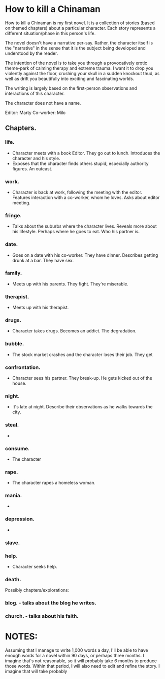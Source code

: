 # How to kill a Chinaman

How to kill a Chinaman is my first novel. It is a collection of stories (based on themed chapters) about a particular character. Each story represents a different situation/phase in this person's life.

The novel doesn't have a narrative per-say. Rather, the character itself is the "narrative" in the sense that it is the subject being developed and understood by the reader.

The intention of the novel is to take you through a provocatively erotic theme-park of calming therapy and extreme trauma. I want it to drop you violently against the floor, crushing your skull in a sudden knockout thud, as well as drift you beautifully into exciting and fascinating worlds.

The writing is largely based on the first-person observations and interactions of this character.

The character does not have a name.

Editor: Marty
Co-worker: Milo

## Chapters.

<!-- 00 - The setup -->

### life.

- Character meets with a book Editor. They go out to lunch. Introduces the character and his style.
- Exposes that the character finds others stupid, especially authority figures. An outcast.

### work.

- Character is back at work, following the meeting with the editor. Features interaction with a co-worker, whom he loves. Asks about editor meeting.

### fringe.

- Talks about the suburbs where the character lives. Reveals more about his lifestyle. Perhaps where he goes to eat. Who his partner is.

### date.

- Goes on a date with his co-worker. They have dinner. Describes getting drunk at a bar. They have sex.

### family.

- Meets up with his parents. They fight. They're miserable.

<!-- 06 - The scandal -->

### therapist.

- Meets up with his therapist.

### drugs.

- Character takes drugs. Becomes an addict. The degradation.

### bubble.

- The stock market crashes and the character loses their job. They get

### confrontation.

- Character sees his partner. They break-up. He gets kicked out of the house.

### night.

- It's late at night. Describe their observations as he walks towards the city.


<!-- 11 -->

### steal.

-

### consume.

- The character

### rape.

- The character rapes a homeless woman.

### mania.

-

### depression.

-


<!-- 16 -->

### slave.


### help.

- Character seeks help.


### death.




Possibly chapters/explorations:

### blog. - talks about the blog he writes.
### church. - talks about his faith.


# NOTES:

Assuming that I manage to write 1,000 words a day, I'll be able to have enough words for a novel within 90 days, or perhaps three months. I imagine that's not reasonable, so it will probably take 6 months to produce those words. Within that period, I will also need to edit and refine the story. I imagine that will take probably